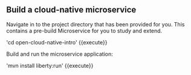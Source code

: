 ## Build a cloud-native microservice

Navigate in to the project directory that has been provided for you. This contains a pre-build Microservice for you to study and extend. 

'cd open-cloud-native-intro' {{execute}}

Build and run the microservice application:

'mvn install liberty:run' {{execute}}
